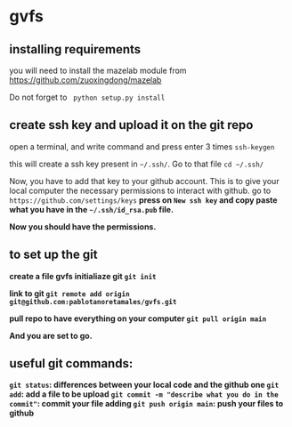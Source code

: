 # gvfs

## installing requirements
you will need to install the mazelab module from
https://github.com/zuoxingdong/mazelab

Do not forget to 
` python setup.py install`

## create ssh key and upload it on the git repo
open a terminal, and write command and press enter 3 times
`ssh-keygen`

this will create a ssh key present in `~/.ssh/`. Go to that file
`cd ~/.ssh/`

Now, you have to add that key to your github account. This is to give your 
local computer the necessary permissions to interact with github. go to
`https://github.com/settings/keys` <b>
press on `New ssh key`
and copy paste what you have in the `~/.ssh/id_rsa.pub` file.

Now you should have the permissions.

## to set up the git
create a file gvfs
initialiaze git
`git init`

link to git
`git remote add origin git@github.com:pablotanoretamales/gvfs.git`

pull repo to have everything on your computer
`git pull origin main`
 
And you are set to go.

## useful git commands:
`git status`: differences between your local code and the github one
`git add`: add a file to be upload
`git commit -m "describe what you do in the commit"`: commit your file adding
`git push origin main`: push your files to github


